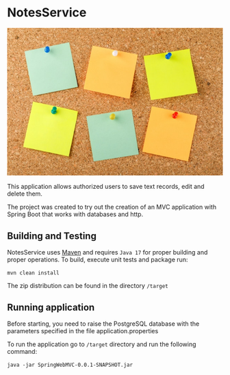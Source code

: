 # NotesService

![logo](notes.jpg)

This application allows authorized users to save text records, edit and delete them.

The project was created to try out the creation of an MVC application with Spring Boot that works with databases and
http.

## Building and Testing

NotesService uses [Maven](https://maven.apache.org/) and requires `Java 17` for proper building and proper operations.
To build, execute unit tests and package run:

```shell
mvn clean install
```

The zip distribution can be found in the directory `/target`

## Running application

Before starting, you need to raise the PostgreSQL database with the parameters specified in the file
application.properties

To run the application go to `/target` directory and run the following command:

```shell
java -jar SpringWebMVC-0.0.1-SNAPSHOT.jar
```